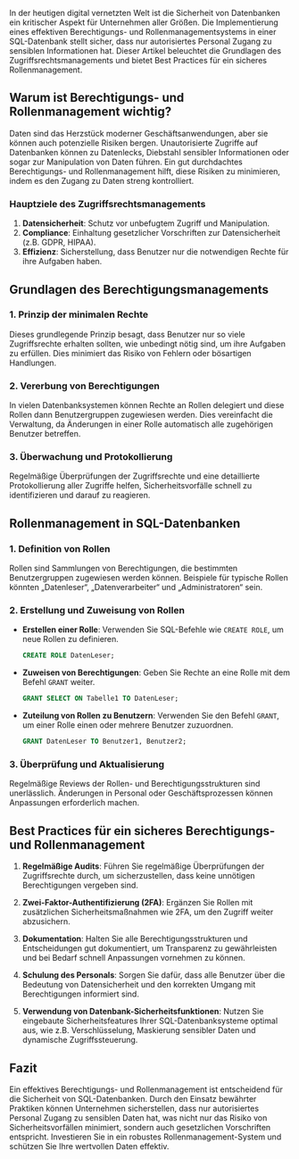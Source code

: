 In der heutigen digital vernetzten Welt ist die Sicherheit von Datenbanken ein kritischer Aspekt für Unternehmen aller Größen. Die Implementierung eines effektiven Berechtigungs- und Rollenmanagementsystems in einer SQL-Datenbank stellt sicher, dass nur autorisiertes Personal Zugang zu sensiblen Informationen hat. Dieser Artikel beleuchtet die Grundlagen des Zugriffsrechtsmanagements und bietet Best Practices für ein sicheres Rollenmanagement.

## Warum ist Berechtigungs- und Rollenmanagement wichtig?

Daten sind das Herzstück moderner Geschäftsanwendungen, aber sie können auch potenzielle Risiken bergen. Unautorisierte Zugriffe auf Datenbanken können zu Datenlecks, Diebstahl sensibler Informationen oder sogar zur Manipulation von Daten führen. Ein gut durchdachtes Berechtigungs- und Rollenmanagement hilft, diese Risiken zu minimieren, indem es den Zugang zu Daten streng kontrolliert.

### Hauptziele des Zugriffsrechtsmanagements

1. **Datensicherheit**: Schutz vor unbefugtem Zugriff und Manipulation.
2. **Compliance**: Einhaltung gesetzlicher Vorschriften zur Datensicherheit (z.B. GDPR, HIPAA).
3. **Effizienz**: Sicherstellung, dass Benutzer nur die notwendigen Rechte für ihre Aufgaben haben.

## Grundlagen des Berechtigungsmanagements

### 1. Prinzip der minimalen Rechte

Dieses grundlegende Prinzip besagt, dass Benutzer nur so viele Zugriffsrechte erhalten sollten, wie unbedingt nötig sind, um ihre Aufgaben zu erfüllen. Dies minimiert das Risiko von Fehlern oder bösartigen Handlungen.

### 2. Vererbung von Berechtigungen

In vielen Datenbanksystemen können Rechte an Rollen delegiert und diese Rollen dann Benutzergruppen zugewiesen werden. Dies vereinfacht die Verwaltung, da Änderungen in einer Rolle automatisch alle zugehörigen Benutzer betreffen.

### 3. Überwachung und Protokollierung

Regelmäßige Überprüfungen der Zugriffsrechte und eine detaillierte Protokollierung aller Zugriffe helfen, Sicherheitsvorfälle schnell zu identifizieren und darauf zu reagieren.

## Rollenmanagement in SQL-Datenbanken

### 1. Definition von Rollen

Rollen sind Sammlungen von Berechtigungen, die bestimmten Benutzergruppen zugewiesen werden können. Beispiele für typische Rollen könnten „Datenleser“, „Datenverarbeiter“ und „Administratoren“ sein.

### 2. Erstellung und Zuweisung von Rollen

- **Erstellen einer Rolle**: Verwenden Sie SQL-Befehle wie `CREATE ROLE`, um neue Rollen zu definieren.

  ```sql
  CREATE ROLE DatenLeser;
  ```

- **Zuweisen von Berechtigungen**: Geben Sie Rechte an eine Rolle mit dem Befehl `GRANT` weiter.

  ```sql
  GRANT SELECT ON Tabelle1 TO DatenLeser;
  ```

- **Zuteilung von Rollen zu Benutzern**: Verwenden Sie den Befehl `GRANT`, um einer Rolle einen oder mehrere Benutzer zuzuordnen.

  ```sql
  GRANT DatenLeser TO Benutzer1, Benutzer2;
  ```

### 3. Überprüfung und Aktualisierung

Regelmäßige Reviews der Rollen- und Berechtigungsstrukturen sind unerlässlich. Änderungen in Personal oder Geschäftsprozessen können Anpassungen erforderlich machen.

## Best Practices für ein sicheres Berechtigungs- und Rollenmanagement

1. **Regelmäßige Audits**: Führen Sie regelmäßige Überprüfungen der Zugriffsrechte durch, um sicherzustellen, dass keine unnötigen Berechtigungen vergeben sind.

2. **Zwei-Faktor-Authentifizierung (2FA)**: Ergänzen Sie Rollen mit zusätzlichen Sicherheitsmaßnahmen wie 2FA, um den Zugriff weiter abzusichern.

3. **Dokumentation**: Halten Sie alle Berechtigungsstrukturen und Entscheidungen gut dokumentiert, um Transparenz zu gewährleisten und bei Bedarf schnell Anpassungen vornehmen zu können.

4. **Schulung des Personals**: Sorgen Sie dafür, dass alle Benutzer über die Bedeutung von Datensicherheit und den korrekten Umgang mit Berechtigungen informiert sind.

5. **Verwendung von Datenbank-Sicherheitsfunktionen**: Nutzen Sie eingebaute Sicherheitsfeatures Ihrer SQL-Datenbanksysteme optimal aus, wie z.B. Verschlüsselung, Maskierung sensibler Daten und dynamische Zugriffssteuerung.

## Fazit

Ein effektives Berechtigungs- und Rollenmanagement ist entscheidend für die Sicherheit von SQL-Datenbanken. Durch den Einsatz bewährter Praktiken können Unternehmen sicherstellen, dass nur autorisiertes Personal Zugang zu sensiblen Daten hat, was nicht nur das Risiko von Sicherheitsvorfällen minimiert, sondern auch gesetzlichen Vorschriften entspricht. Investieren Sie in ein robustes Rollenmanagement-System und schützen Sie Ihre wertvollen Daten effektiv.
